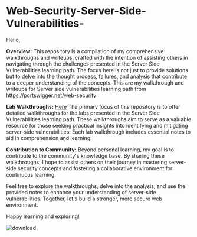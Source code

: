 # Web-Security-Server-Side-Vulnerabilities-

Hello,

**Overview:**
This repository is a compilation of my comprehensive walkthroughs and writeups, crafted with the intention of assisting others in navigating through the challenges presented in the Server Side Vulnerabilities learning path. The focus here is not just to provide solutions but to delve into the thought process, failures, and analysis that contribute to a deeper understanding of the concepts.
This are my walkthrough and writeups for Server side vulnerabilities learning path from https://portswigger.net/web-security

**Lab Walkthroughs:** [Here](https://github.com/sudoblanc/Web-Security-Server-Side-Vulnerabilities-/tree/928f06fbbbc70371b8b6e99e1b65f6158b443196/Lab%20Walkthrough%20) 
The primary focus of this repository is to offer detailed walkthroughs for the labs presented in the Server Side Vulnerabilities learning path. These walkthroughs aim to serve as a valuable resource for those seeking practical insights into identifying and mitigating server-side vulnerabilities. Each lab walkthrough includes essential notes to aid in comprehension and learning.

**Contribution to Community:**
Beyond personal learning, my goal is to contribute to the community's knowledge base. By sharing these walkthroughs, I hope to assist others on their journey in mastering server-side security concepts and fostering a collaborative environment for continuous learning.

Feel free to explore the walkthroughs, delve into the analysis, and use the provided notes to enhance your understanding of server-side vulnerabilities. Together, let's build a stronger, more secure web environment.

Happy learning and exploring!

![download](https://github.com/sudoblanc/Web-Security-Server-Side-Vulnerabilities-/assets/117925677/fc61c66a-6404-435d-bf03-0366a3c4f3b2)





